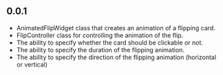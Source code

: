 ## 0.0.1


- AnimatedFlipWidget class that creates an animation of a flipping card.
- FlipController class for controlling the animation of the flip.
- The ability to specify whether the card should be clickable or not.
- The ability to specify the duration of the flipping animation.
- The ability to specify the direction of the flipping animation (horizontal or vertical)